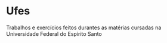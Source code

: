 # Ufes
Trabalhos e exercícios feitos durantes as matérias cursadas na Universidade Federal do Espírito Santo
